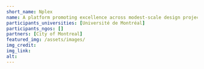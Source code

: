 ```yaml
---
short_name: Nplex
name: A platform promoting excellence across modest-scale design projects
participants_universities: [Université de Montréal]
participants_ngos: []
partners: [City of Montreal]
featured_img: /assets/images/
img_credit: 
img_link: 
alt:
---
```

